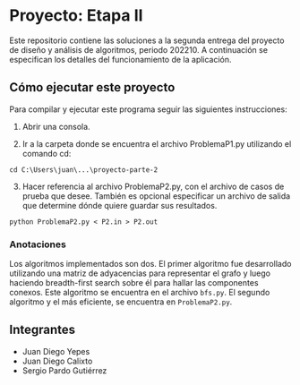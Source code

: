 # Proyecto: Etapa II

Este repositorio contiene las soluciones a la segunda entrega del proyecto de diseño y análisis de algoritmos, periodo 202210. A continuación se especifican los detalles del funcionamiento de la aplicación.

## Cómo ejecutar este proyecto
 
Para compilar y ejecutar este programa seguir las siguientes instrucciones:

1. Abrir una consola.

2. Ir a la carpeta donde se encuentra el archivo ProblemaP1.py utilizando el comando cd:

`cd C:\Users\juan\...\proyecto-parte-2`

3. Hacer referencia al archivo ProblemaP2.py, con el archivo de casos de prueba que desee. También es opcional especificar un archivo de salida que determine dónde quiere guardar sus resultados.

`python ProblemaP2.py < P2.in > P2.out`

### Anotaciones

Los algoritmos implementados son dos. El primer algoritmo fue desarrollado utilizando una matriz de adyacencias para representar el grafo y luego haciendo breadth-first search sobre él para hallar las componentes conexos. Este algoritmo se encuentra en el archivo `bfs.py`. El segundo algoritmo y el más eficiente, se encuentra en `ProblemaP2.py`.

## Integrantes
- Juan Diego Yepes
- Juan Diego Calixto
- Sergio Pardo Gutiérrez